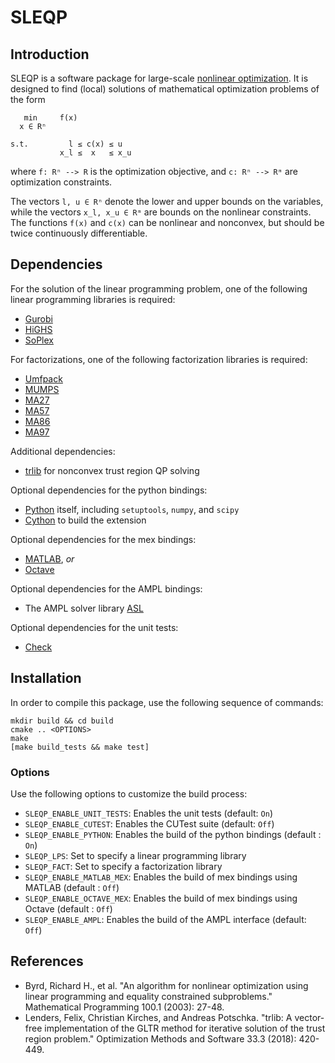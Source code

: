 # SLEQP

## Introduction

SLEQP is a software package for large-scale [nonlinear optimization](https://en.wikipedia.org/wiki/Nonlinear_programming).
It is designed to find (local) solutions of mathematical optimization problems of the form

```
   min     f(x)
  x ∈ Rⁿ

s.t.         l ≤ c(x) ≤ u
           x_l ≤  x   ≤ x_u
```

where ```f: Rⁿ --> R``` is the optimization objective, and ```c: Rⁿ --> Rᵐ```
are optimization constraints.

The vectors `l, u ∈ Rⁿ` denote the lower and upper bounds on the
variables, while the vectors `x_l, x_u ∈ Rᵐ` are bounds on the
nonlinear constraints. The functions `f(x)` and `c(x)` can be
nonlinear and nonconvex, but should be twice continuously
differentiable.

## Dependencies

For the solution of the linear programming problem, one of the
following linear programming libraries is required:

* [Gurobi](https://www.gurobi.com/)
* [HiGHS](https://www.highs.dev/)
* [SoPlex](https://soplex.zib.de/)

For factorizations, one of the following factorization libraries is required:

* [Umfpack](http://faculty.cse.tamu.edu/davis/suitesparse.html)
* [MUMPS](http://mumps.enseeiht.fr/)
* [MA27](https://www.hsl.rl.ac.uk/archive/specs/ma27.pdf)
* [MA57](https://www.hsl.rl.ac.uk/archive/specs/ma57.pdf)
* [MA86](https://www.hsl.rl.ac.uk/ipopt/)
* [MA97](https://www.hsl.rl.ac.uk/ipopt/)

Additional dependencies:
* [trlib](https://github.com/felixlen/trlib) for nonconvex trust region QP solving

Optional dependencies for the python bindings:
* [Python](https://www.python.org/) itself, including `setuptools`, `numpy`, and `scipy`
* [Cython](https://cython.org/) to build the extension

Optional dependencies for the mex bindings:
* [MATLAB](https://www.mathworks.com/products/matlab.html), *or*
* [Octave](https://www.gnu.org/software/octave/index)

Optional dependencies for the AMPL bindings:
* The AMPL solver library [ASL](https://github.com/coin-or-tools/ThirdParty-ASL)

Optional dependencies for the unit tests:
*  [Check](https://libcheck.github.io/check/)

## Installation

In order to compile this package, use the following sequence of commands:

```
mkdir build && cd build
cmake .. <OPTIONS>
make
[make build_tests && make test]
```

### Options

Use the following options to customize the build process:

* `SLEQP_ENABLE_UNIT_TESTS`: Enables the unit tests (default: `On`)
* `SLEQP_ENABLE_CUTEST`: Enables the CUTest suite (default: `Off`)
* `SLEQP_ENABLE_PYTHON`: Enables the build of the python bindings (default : `On`)
* `SLEQP_LPS`: Set to specify a linear programming library
* `SLEQP_FACT`: Set to specify a factorization library
* `SLEQP_ENABLE_MATLAB_MEX`: Enables the build of mex bindings using MATLAB (default : `Off`)
* `SLEQP_ENABLE_OCTAVE_MEX`: Enables the build of mex bindings using Octave (default : `Off`)
* `SLEQP_ENABLE_AMPL`: Enables the build of the AMPL interface (default: `Off`)

## References

* Byrd, Richard H., et al. "An algorithm for nonlinear optimization using linear programming and equality constrained subproblems." Mathematical Programming 100.1 (2003): 27-48.
* Lenders, Felix, Christian Kirches, and Andreas Potschka. "trlib: A vector-free implementation of the GLTR method for iterative solution of the trust region problem." Optimization Methods and Software 33.3 (2018): 420-449.
